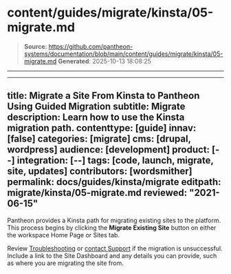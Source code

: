# content/guides/migrate/kinsta/05-migrate.md

> **Source**: https://github.com/pantheon-systems/documentation/blob/main/content/guides/migrate/kinsta/05-migrate.md
> **Generated**: 2025-10-13 18:08:25

---

---
title: Migrate a Site From Kinsta to Pantheon Using Guided Migration
subtitle: Migrate
description: Learn how to use the Kinsta migration path.
contenttype: [guide]
innav: [false]
categories: [migrate]
cms: [drupal, wordpress]
audience: [development]
product: [--]
integration: [--]
tags: [code, launch, migrate, site, updates]
contributors: [wordsmither]
permalink: docs/guides/kinsta/migrate
editpath: migrate/kinsta/05-migrate.md
reviewed: "2021-06-15"
---

Pantheon provides a Kinsta path for migrating existing sites to the platform. This process begins by clicking the **Migrate Existing Site** button on either the workspace Home Page or Sites tab.

<Partial file="migrate/migrate-all.md" />

Review [Troubleshooting](/guides/kinsta/troubleshooting) or [contact Support](/guides/support/contact-support/) if the migration is unsuccessful. Include a link to the Site Dashboard and any details you can provide, such as where you are migrating the site from.
